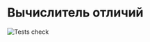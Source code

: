 # Вычислитель отличий

![Tests check](https://github.com/zartem01/gendiff/workflows/Tests%20check/badge.svg)
